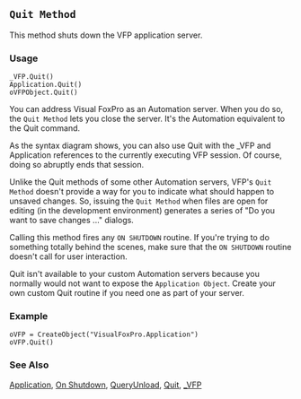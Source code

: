 ## `Quit Method`

This method shuts down the VFP application server.

### Usage

```foxpro
_VFP.Quit()
Application.Quit()
oVFPObject.Quit()
```

You can address Visual FoxPro as an Automation server. When you do so, the `Quit Method` lets you close the server. It's the Automation equivalent to the Quit command.

As the syntax diagram shows, you can also use Quit with the _VFP and Application references to the currently executing VFP session. Of course, doing so abruptly ends that session.

Unlike the Quit methods of some other Automation servers, VFP's `Quit Method` doesn't provide a way for you to indicate what should happen to unsaved changes. So, issuing the `Quit Method` when files are open for editing (in the development environment) generates a series of "Do you want to save changes ..." dialogs.

Calling this method fires any `ON SHUTDOWN` routine. If you're trying to do something totally behind the scenes, make sure that the `ON SHUTDOWN` routine doesn't call for user interaction.

Quit isn't available to your custom Automation servers because you normally would not want to expose the `Application Object`. Create your own custom Quit routine if you need one as part of your server.

### Example

```foxpro
oVFP = CreateObject("VisualFoxPro.Application")
oVFP.Quit()
```
### See Also

[Application](s4g683.md), [On Shutdown](s4g101.md), [QueryUnload](s4g381.md), [Quit](s4g121.md), [_VFP](s4g683.md)